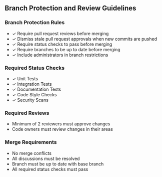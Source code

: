 ## Branch Protection and Review Guidelines

### Branch Protection Rules
- ✓ Require pull request reviews before merging
- ✓ Dismiss stale pull request approvals when new commits are pushed
- ✓ Require status checks to pass before merging
- ✓ Require branches to be up to date before merging
- ✓ Include administrators in branch restrictions

### Required Status Checks
- ✓ Unit Tests
- ✓ Integration Tests
- ✓ Documentation Tests
- ✓ Code Style Checks
- ✓ Security Scans

### Required Reviews
- Minimum of 2 reviewers must approve changes
- Code owners must review changes in their areas

### Merge Requirements
- No merge conflicts
- All discussions must be resolved
- Branch must be up to date with base branch
- All required status checks must pass